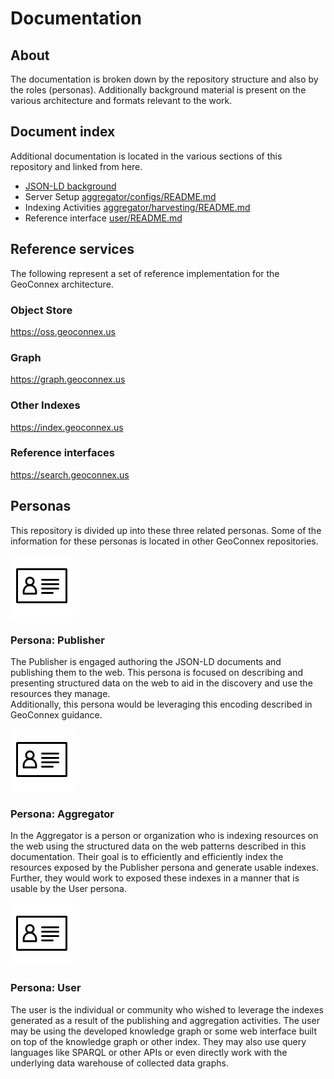# Documentation


## About

The documentation is broken down by the repository structure and also by
the roles (personas).  Additionally background
material is present on the various architecture and formats relevant to the work. 


## Document index
Additional documentation is located in the various sections of this repository 
and linked from here.

* [JSON-LD background](./jsonld.md)
* Server Setup [aggregator/configs/README.md](/aggregator/configs/README.md)
* Indexing Activities [aggregator/harvesting/README.md](/aggregator/harvesting/README.md)
* Reference interface [user/README.md](/user/README.md)
  
## Reference services

The following represent a set of reference implementation for the GeoConnex architecture.  

### Object Store

https://oss.geoconnex.us

### Graph

https://graph.geoconnex.us  

### Other Indexes

https://index.geoconnex.us  


### Reference interfaces

https://search.geoconnex.us  

## Personas

This repository is divided up into these three related personas.  Some of the information 
for these personas is located in other GeoConnex repositories.  


![pub](./images/persona.png)

### Persona: Publisher


The Publisher is engaged authoring the JSON-LD documents and publishing them to the web. This persona is focused on describing and presenting structured data on the web to aid in the discovery and use the resources they manage.  
Additionally, this persona would be leveraging this encoding described in GeoConnex guidance. 

![pub](./images/persona.png)

### Persona: Aggregator

In the Aggregator is a person or organization who is indexing resources on the web using the structured data on the web patterns described in this documentation.
Their goal is to efficiently and efficiently index the resources exposed by the Publisher persona and generate usable indexes. Further, they would work to exposed these indexes in a manner that is usable by the User persona. 

![pub](./images/persona.png)

### Persona: User

The user is the individual or community who wished to leverage the indexes generated as a result of the publishing and aggregation activities. The user may be using the developed knowledge graph or some web interface built on top of the knowledge graph or other index. They may also use query languages like SPARQL or other APIs or even directly work with the underlying data warehouse of collected data graphs.
